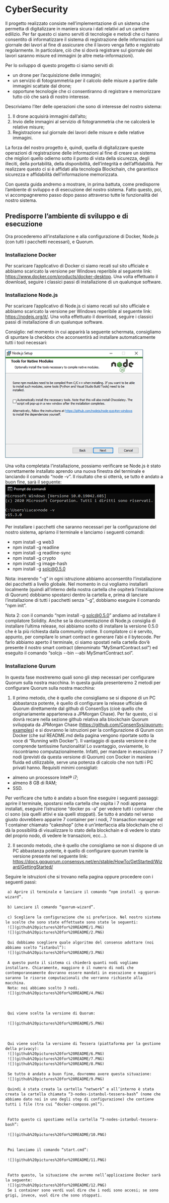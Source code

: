 # CyberSecurity
Il progetto realizzato consiste nell’implementazione di un sistema che permetta di digitalizzare in maniera sicura i dati relativi ad un cantiere edilizio. Per far questo ci siamo serviti di tecnologie e metodi che ci hanno consentito di informatizzare il sistema di registrazione delle informazioni sul giornale dei lavori al fine di assicurare che il lavoro venga fatto e registrato regolarmente. In particolare, ciò che si dovrà registrare sul giornale dei lavori saranno misure ed immagini (e altre meta-informazioni). 

Per lo sviluppo di questo progetto ci siamo serviti di: 
-	un drone per l’acquisizione delle immagini; 
-	un servizio di fotogrammetria per il calcolo delle misure a partire dalle immagini scattate dal drone; 
-	opportune tecnologie che ci consentiranno di registrare e memorizzare tutto ciò che sarà di nostro interesse. 

Descriviamo l’iter delle operazioni che sono di interesse del nostro sistema: 
1.	Il drone acquisirà immagini dall’alto; 
2.	Invio delle immagini al servizio di fotogrammetria che ne calcolerà le relative misure; 
3.	Registrazione sul giornale dei lavori delle misure e delle relative immagini. 
 
La forza del nostro progetto è, quindi, quella di digitalizzare queste operazioni di registrazione delle informazioni al fine di creare un sistema che migliori quello odierno sotto il punto di vista della sicurezza, degli illeciti, della portabilità, della disponibilità, dell’integrità e dell’affidabilità. Per realizzare questo ci si è affidati alla tecnologia Blockchain, che garantisce sicurezza e affidabilità dell’informazione memorizzata.  

Con questa guida andremo a mostrare, in prima battuta, come predisporre l’ambiente di sviluppo e di esecuzione del nostro sistema. Fatto questo, poi, vi accompagneremo passo dopo passo attraverso tutte le funzionalità del nostro sistema.


## Predisporre l’ambiente di sviluppo e di esecuzione
Ora procederemo all’installazione e alla configurazione di Docker, Node.js (con tutti i pacchetti necessari), e Quorum.

### Installazione Docker
Per scaricare l’applicativo di Docker ci siamo recati sul sito ufficiale e abbiamo scaricato la versione per Windows reperibile al seguente link: https://www.docker.com/products/docker-desktop. Una volta effettuato il download, seguire i classici passi di installazione di un qualunque software.



### Installazione Node.js
Per scaricare l’applicativo di Node.js ci siamo recati sul sito ufficiale e abbiamo scaricato la versione per Windows reperibile al seguente link: https://nodejs.org/it/. Una volta effettuato il download, seguire i classici passi di installazione di un qualunque software.

Consiglio: nel momento in cui apparirà la seguente schermata, consigliamo di spuntare la checkbox che acconsentirà ad installare automaticamente tutti i tool necessari:

![](github%20pictures%20for%20README/0.png)

Una volta completata l'installazione, possiamo verificare se Node.js è stato correttamente installato aprendo una nuova finestra del terminale e lanciando il comando “node -v”. Il risultato che si otterrà, se tutto è andato a buon fine, sarà il seguente:
![](github%20pictures%20for%20README/0b.png)


Per installare i pacchetti che saranno necessari per la configurazione del nostro sistema, apriamo il terminale e lanciamo i seguenti comandi:
-	npm install -g web3
-	npm install -g readline
-	npm install -g readline-sync
-	npm install -g crypto
-	npm install -g image-hash
-	npm install -g solc@0.5.0 


Nota: inserendo “-g” in ogni istruzione abbiamo acconsentito l’installazione dei pacchetti a livello globale. Nel momento in cui vogliamo installarli localmente (quindi all’interno della nostra cartella che ospiterà l’installazione di Quorum) dobbiamo spostarci dentro la cartella e, prima di lanciare l’installazione di tutti i pacchetti senza “-g”, dobbiamo eseguire il comando “npm init”.


Nota 2: con il comando “npm install -g solc@0.5.0” andiamo ad installare il compilatore Solidity. Anche se la documentazione di Node.js consiglia di installare l’ultima release, noi abbiamo scelto di installare la versione 0.5.0 che è la più richiesta dalla community online.
Il compilatore ci è servito, appunto, per compilare lo smart contract e generare l’abi e il bytecode. Per farlo abbiamo aperto il terminale, ci siamo spostati nella cartella dov’è presente il nostro smart contract (denominato “MySmartContract.sol”) ed eseguito il comando “solcjs --bin --abi MySmartContract.sol”.


### Installazione Qurum
In questa fase mostreremo quali sono gli step necessari per configurare Quorum sulla nostra macchina.
In questa guida presenteremo 2 metodi per configurare Quorum sulla nostra macchina:
1)	Il primo metodo, che è quello che consigliamo se si dispone di un PC abbastanza potente, è quello di configurare la release ufficiale di Quorum direttamente dal github di ConsenSys (cioè quello che originariamente apparteneva a JPMorgan Chase). Per far questo, ci si dovrà recare nella sezione github relativa alla blockchain Quorum sviluppata da JPMorgan Chase (https://github.com/ConsenSys/quorum-examples) e si dovranno le istruzioni per la configurazione di Qurum con Docker (che sul README.md della pagina vengono riportate sotto la voce di “Running with Docker”).
Il vantaggio di questa versione è che comprende tantissime funzionalità!
Lo svantaggio, ovviamente, lo riscontriamo computazionalmente. Infatti, per mandare in esecuzione i 7 nodi (previsti da questa versione di Quorum) con Docker in maniera fluida ed utilizzabile, serve una potenza di calcolo che non tutti i PC privati hanno.
Requisiti minimi consigliati: 
- almeno un processore Intel® i7;
- almeno 8 GB di RAM;
- SSD.

Per verificare che tutto è andato a buon fine eseguire i seguenti passaggi: aprire il terminale, spostarsi nella cartella che ospita i 7 nodi appena installati, eseguire l’istruzione “docker ps -a” per vedere tutti i container che ci sono (sia quelli attivi e sia quelli stoppati). Se tutto è andato nel verso giusto dovrebbero apparire 7 container per i nodi, 7 transaction manager ed 1 container chiamato “cakeshop” (che è un’interfaccia alla blockchain che ci dà la possibilità di visualizzare lo stato della blockchain e di vedere lo stato del proprio nodo, di vedere le transazioni, ecc…).

2)	Il secondo metodo, che è quello che consigliamo se non si dispone di un PC abbastanza potente, è quello di configurare quorum tramite la versione presente nel seguente link: https://docs.goquorum.consensys.net/en/stable/HowTo/GetStarted/Wizard/GettingStarted/

Seguire le istruzioni che si trovano nella pagina oppure procedere con i seguenti passi:

     a)	Aprire il terminale e lanciare il comando “npm install -g quorum-wizard”.

     b)	Lanciare il comando “quorum-wizard”.

     c)	Scegliere la configurazione che si preferisce. Nel nostro sistema le scelte che sono state effettuate sono state le seguenti:
     ![](github%20pictures%20for%20README/1.PNG)
     ![](github%20pictures%20for%20README/2.PNG)
     
     Qui dobbiamo scegliere quale algoritmo del consenso adottare (noi abbiamo scelto “istanbul”):
     ![](github%20pictures%20for%20README/3.PNG)
     
     A questo punto il sistema ci chiederà quanti nodi vogliamo installare. Chiaramente, maggiore è il numero di nodi che contemporaneamente dovranno essere mandati in esecuzione e maggiori saranno le risorse computazionali che verranno richieste alla macchina. 
     Nota: noi abbiamo scelto 3 nodi.
     ![](github%20pictures%20for%20README/4.PNG)
     
     
     
     Qui viene scelta la versione di Quorum:
     
     ![](github%20pictures%20for%20README/5.PNG)
     
     
     
     Qui viene scelta la versione di Tessera (piattaforma per la gestione della privacy):
     ![](github%20pictures%20for%20README/6.PNG)
     ![](github%20pictures%20for%20README/7.PNG)
     ![](github%20pictures%20for%20README/8.PNG)
     
     Se tutto è andato a buon fine, dovremmo avere questa situazione:
     ![](github%20pictures%20for%20README/9.PNG)
     
     Quindi è stata creata la cartella “network” e all’interno è stata creata la cartella chiamata “3-nodes-istanbul-tessera-bash” (nome che abbiamo dato noi in uno degli step di configurazione) che contiene tutti i file (tra cui “docker-compose.yml”).
     
     
     Fatto questo ci spostiamo nella cartella “3-nodes-istanbul-tessera-bash”:
     
     ![](github%20pictures%20for%20README/10.PNG)
     
     
     Poi lanciamo il comando “start.cmd”:
     
     ![](github%20pictures%20for%20README/11.PNG)
     
     
     Fatto questo, la situazione che avremo nell’applicazione Docker sarà la seguente:
     ![](github%20pictures%20for%20README/12.PNG)
     Se i container sono verdi vuol dire che i nodi sono accesi; se sono grigi, invece, vuol dire che sono stoppati.



